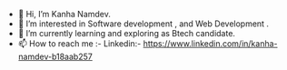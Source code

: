 - 👋 Hi, I’m Kanha Namdev. 
- 👀 I’m interested in Software development , and Web Development .
- 🌱 I’m currently learning and exploring as Btech candidate.  
- 📫 How to reach me :-
  Linkedin:- https://www.linkedin.com/in/kanha-namdev-b18aab257

